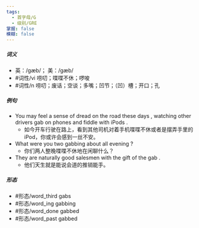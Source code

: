 ```yaml
---
tags:
  - 首字母/G
  - 级别/GRE
掌握: false
模糊: false
---
```

##### 词义
- 英：/ɡæb/； 美：/ɡæb/
- #词性/vi  唠叨；喋喋不休；啰唆
- #词性/n   唠叨；废话；空谈；多嘴；凹节；（凹）槽；开口；孔
##### 例句
- You may feel a sense of dread on the road these days , watching other drivers gab on phones and fiddle with iPods .
	- 如今开车行驶在路上，看到其他司机对着手机喋喋不休或者是摆弄手里的iPod，你或许会感到一丝不安。
- What were you two gabbing about all evening ?
	- 你们两人整晚喋喋不休地在闲聊什么？
- They are naturally good salesmen with the gift of the gab .
	- 他们天生就是能说会道的推销能手。
##### 形态
- #形态/word_third gabs
- #形态/word_ing gabbing
- #形态/word_done gabbed
- #形态/word_past gabbed
